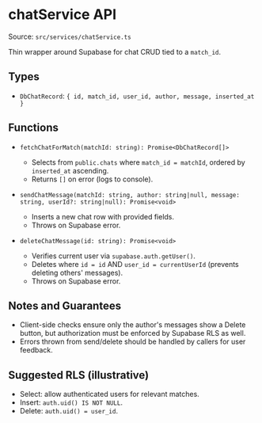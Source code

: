 # chatService API

Source: `src/services/chatService.ts`

Thin wrapper around Supabase for chat CRUD tied to a `match_id`.

## Types

- `DbChatRecord`: `{ id, match_id, user_id, author, message, inserted_at }`

## Functions

- `fetchChatForMatch(matchId: string): Promise<DbChatRecord[]>`
  - Selects from `public.chats` where `match_id = matchId`, ordered by `inserted_at` ascending.
  - Returns `[]` on error (logs to console).

- `sendChatMessage(matchId: string, author: string|null, message: string, userId?: string|null): Promise<void>`
  - Inserts a new chat row with provided fields.
  - Throws on Supabase error.

- `deleteChatMessage(id: string): Promise<void>`
  - Verifies current user via `supabase.auth.getUser()`.
  - Deletes where `id = id` AND `user_id = currentUserId` (prevents deleting others' messages).
  - Throws on Supabase error.

## Notes and Guarantees

- Client-side checks ensure only the author's messages show a Delete button, but authorization must be enforced by Supabase RLS as well.
- Errors thrown from send/delete should be handled by callers for user feedback.

## Suggested RLS (illustrative)

- Select: allow authenticated users for relevant matches.
- Insert: `auth.uid() IS NOT NULL`.
- Delete: `auth.uid() = user_id`.

